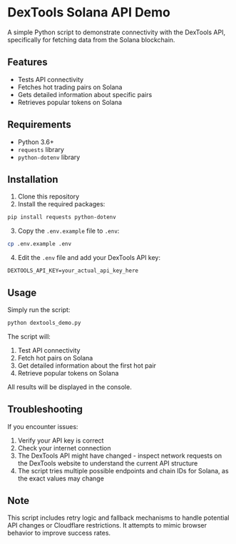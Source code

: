 # DexTools Solana API Demo

A simple Python script to demonstrate connectivity with the DexTools API, specifically for fetching data from the Solana blockchain.

## Features

- Tests API connectivity
- Fetches hot trading pairs on Solana
- Gets detailed information about specific pairs
- Retrieves popular tokens on Solana

## Requirements

- Python 3.6+
- `requests` library
- `python-dotenv` library

## Installation

1. Clone this repository
2. Install the required packages:

```bash
pip install requests python-dotenv
```

3. Copy the `.env.example` file to `.env`:

```bash
cp .env.example .env
```

4. Edit the `.env` file and add your DexTools API key:

```
DEXTOOLS_API_KEY=your_actual_api_key_here
```

## Usage

Simply run the script:

```bash
python dextools_demo.py
```

The script will:
1. Test API connectivity
2. Fetch hot pairs on Solana
3. Get detailed information about the first hot pair
4. Retrieve popular tokens on Solana

All results will be displayed in the console.

## Troubleshooting

If you encounter issues:

1. Verify your API key is correct
2. Check your internet connection
3. The DexTools API might have changed - inspect network requests on the DexTools website to understand the current API structure
4. The script tries multiple possible endpoints and chain IDs for Solana, as the exact values may change

## Note

This script includes retry logic and fallback mechanisms to handle potential API changes or Cloudflare restrictions. It attempts to mimic browser behavior to improve success rates. 